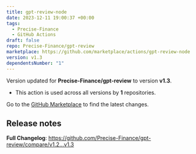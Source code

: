 ```yaml
---
title: gpt-review-node
date: 2023-12-11 19:00:37 +00:00
tags:
  - Precise-Finance
  - GitHub Actions
draft: false
repo: Precise-Finance/gpt-review
marketplace: https://github.com/marketplace/actions/gpt-review-node
version: v1.3
dependentsNumber: "1"
---
```



Version updated for **Precise-Finance/gpt-review** to version **v1.3**.
- This action is used across all versions by **1** repositories.

Go to the [GitHub Marketplace](https://github.com/marketplace/actions/gpt-review-node) to find the latest changes.

## Release notes

**Full Changelog**: https://github.com/Precise-Finance/gpt-review/compare/v1.2...v1.3
